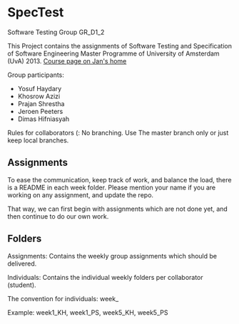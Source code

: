 SpecTest
========

Software Testing Group GR_D1_2

This Project contains the assignments of Software Testing and Specification of Software Engineering Master Programme of University of Amsterdam (UvA) 2013.
[Course page on Jan's home](http://homepages.cwi.nl/~jve/courses/13/testing2013)

Group participants:
- Yosuf Haydary
- Khosrow Azizi
- Prajan Shrestha
- Jeroen Peeters
- Dimas Hifniasyah

Rules for collaborators (: 
No branching. Use The master branch only or just keep local branches.

Assignments
-----------
To ease the communication, keep track of work, and balance the load, there is a README in each week folder.
Please mention your name if you are working on any assignment, and update the repo. 

That way, we can first begin with assignments which are not done yet, and then continue to do our own work.

Folders
-------
Assignments: Contains the weekly group assignments which should be delivered.

Individuals: Contains the individual weekly folders per collaborator (student).

The convention for individuals:
week<number>_<initials>

Example: week1_KH, week1_PS, week5_KH, week5_PS
